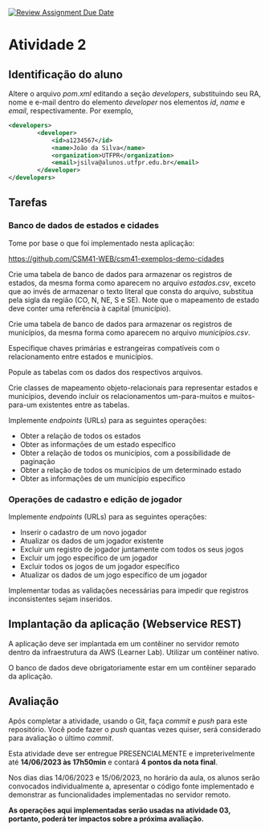 [![Review Assignment Due Date](https://classroom.github.com/assets/deadline-readme-button-24ddc0f5d75046c5622901739e7c5dd533143b0c8e959d652212380cedb1ea36.svg)](https://classroom.github.com/a/nOVrYi30)
# Atividade 2

## Identificação do aluno

Altere o arquivo *pom.xml* editando a seção *developers*, substituindo seu RA, nome e e-mail dentro do elemento *developer* nos elementos *id*, *name* e *email*, respectivamente. Por exemplo,

```XML
<developers>
        <developer>
            <id>a1234567</id>
            <name>João da Silva</name>
            <organization>UTFPR</organization>
            <email>jsilva@alunos.utfpr.edu.br</email>
        </developer>
</developers>
```

## Tarefas

### Banco de dados de estados e cidades

Tome por base o que foi implementado nesta aplicação:

https://github.com/CSM41-WEB/csm41-exemplos-demo-cidades

Crie uma tabela de banco de dados para armazenar os registros de estados,
da mesma forma como aparecem no arquivo *estados.csv*, exceto que ao invés
de armazenar o texto literal que consta do arquivo, substitua pela sigla
da região (CO, N, NE, S e SE). Note que o mapeamento de estado deve conter uma
referência à capital (município).

Crie uma tabela de banco de dados para armazenar os registros de municípios,
da mesma forma como aparecem no arquivo *municipios.csv*.

Especifique chaves primárias e estrangeiras compatíveis com o relacionamento
entre estados e municípios.

Popule as tabelas com os dados dos respectivos arquivos.

Crie classes de mapeamento objeto-relacionais para representar estados e municípios,
devendo incluir os relacionamentos um-para-muitos e muitos-para-um existentes
entre as tabelas.

Implemente *endpoints* (URLs) para as seguintes operações:

* Obter a relação de todos os estados
* Obter as informações de um estado específico
* Obter a relação de todos os municípios, com a possibilidade de paginação
* Obter a relação de todos os municípios de um determinado estado
* Obter as informações de um município específico


### Operações de cadastro e edição de jogador

Implemente *endpoints* (URLs) para as seguintes operações:

* Inserir o cadastro de um novo jogador
* Atualizar os dados de um jogador existente
* Excluir um registro de jogador juntamente com todos os seus jogos
* Excluir um jogo específico de um jogador
* Excluir todos os jogos de um jogador específico
* Atualizar os dados de um jogo específico de um jogador

Implementar todas as validações necessárias para impedir que registros
inconsistentes sejam inseridos.


## Implantação da aplicação (Webservice REST)

A aplicação deve ser implantada em um contêiner no servidor remoto dentro
da infraestrutura da AWS (Learner Lab). Utilizar um contêiner nativo.

O banco de dados deve obrigatoriamente estar em um contêiner separado da
aplicação.

## Avaliação

Após completar a atividade, usando o Git, faça *commit* e *push* para este repositório. Você pode fazer o *push* quantas vezes quiser,
será considerado para avaliação o último *commit*.

Esta atividade deve ser entregue PRESENCIALMENTE e impreterivelmente até **14/06/2023 às 17h50min** e contará **4 pontos da nota final**.

Nos dias dias 14/06/2023 e 15/06/2023, no horário da aula, os alunos serão convocados individualmente a, apresentar o código fonte implementado
e demonstrar as funcionalidades implementadas no servidor remoto.

**As operações aqui implementadas serão usadas na atividade 03, portanto, poderá
ter impactos sobre a próxima avaliação.**
